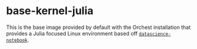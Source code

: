 # base-kernel-julia

This is the base image provided by default with the Orchest installation that provides a Julia
focused Linux environment based off
[`datascience-notebook`](https://jupyter-docker-stacks.readthedocs.io/en/latest/using/selecting.html#jupyter-datascience-notebook).
